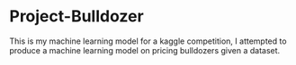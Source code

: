 # Project-Bulldozer
This is my machine learning model for a kaggle competition, I attempted to produce a machine learning model on pricing bulldozers given a dataset. 
